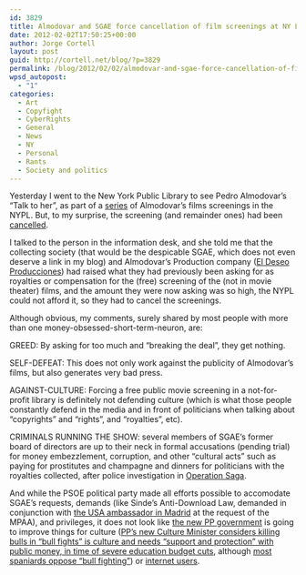 ```yaml
---
id: 3829
title: Almodovar and SGAE force cancellation of film screenings at NY Library
date: 2012-02-02T17:50:25+00:00
author: Jorge Cortell
layout: post
guid: http://cortell.net/blog/?p=3829
permalink: /blog/2012/02/02/almodovar-and-sgae-force-cancellation-of-film-screenings-at-ny-library/
wpsd_autopost:
  - "1"
categories:
  - Art
  - Copyfight
  - CyberRights
  - General
  - News
  - NY
  - Personal
  - Rants
  - Society and politics
---
```

Yesterday I went to the New York Public Library to see Pedro Almodovar&#8217;s &#8220;Talk to her&#8221;, as part of a <a title="http://www.nypl.org/blog/2011/12/06/films-pedro-almodovar" href="http://www.nypl.org/blog/2011/12/06/films-pedro-almodovar" target="_blank">series</a> of Almodovar&#8217;s films screenings in the NYPL. But, to my surprise, the screening (and remainder ones) had been <a title="http://www.nypl.org/locations/tid/45/node/146950?lref=45%2Fcalendar" href="http://www.nypl.org/locations/tid/45/node/146950?lref=45%2Fcalendar" target="_blank">cancelled</a>.

I talked to the person in the information desk, and she told me that the collecting society (that would be the despicable SGAE, which does not even deserve a link in my blog) and Almodovar&#8217;s Production company (<a title="http://www.eldeseo.es/eldeseo.asp" href="http://www.eldeseo.es/eldeseo.asp" target="_blank">El Deseo Producciones</a>) had raised what they had previously been asking for as royalties or compensation for the (free) screening of the (not in movie theater) films, and the amount they were now asking was so high, the NYPL could not afford it, so they had to cancel the screenings.

Although obvious, my comments, surely shared by most people with more than one money-obsessed-short-term-neuron, are:

GREED: By asking for too much and &#8220;breaking the deal&#8221;, they get nothing.

SELF-DEFEAT: This does not only work against the publicity of Almodovar&#8217;s films, but also generates very bad press.

AGAINST-CULTURE: Forcing a free public movie screening in a not-for-profit library is definitely not defending culture (which is what those people constantly defend in the media and in front of politicians when talking about &#8220;copyrights&#8221; and &#8220;rights&#8221;, and &#8220;royalties&#8221;, etc).

CRIMINALS RUNNING THE SHOW: several members of SGAE&#8217;s former board of directors are up to their neck in formal accusations (pending trial) for money embezzlement, corruption, and other &#8220;cultural acts&#8221; such as paying for prostitutes and champagne and dinners for politicians with the royalties collected, after police investigation in <a title="http://es.wikipedia.org/wiki/Operaci%C3%B3n_Saga" href="http://es.wikipedia.org/wiki/Operaci%C3%B3n_Saga" target="_blank">Operation Saga</a>.

And while the PSOE political party made all efforts possible to accomodate SGAE&#8217;s requests, demands (like Sinde&#8217;s Anti-Download Law, demanded in conjunction with <a title="http://www.elpais.com/articulo/espana/Cable/presiones/Espana/combata/pirateria/elpepuesp/20101203elpepunac_46/Tes" href="http://www.elpais.com/articulo/espana/Cable/presiones/Espana/combata/pirateria/elpepuesp/20101203elpepunac_46/Tes" target="_blank">the USA ambassador in Madrid</a> at the request of the MPAA), and privileges, it does not look like <a title="http://noticias.lainformacion.com/economia-negocios-y-finanzas/empresas/eeuu-ve-muy-buena-senal-que-el-gobierno-del-pp-aprobara-rapido-la-ley-sinde_zDorQBBJdZUpL8xKnEtBa3/" href="http://noticias.lainformacion.com/economia-negocios-y-finanzas/empresas/eeuu-ve-muy-buena-senal-que-el-gobierno-del-pp-aprobara-rapido-la-ley-sinde_zDorQBBJdZUpL8xKnEtBa3/" target="_blank">the new PP government</a> is going to improve things for culture (<a title="http://www.20minutos.es/noticia/1295547/0/wert/cambio/modelo-negocio-consumo/" href="http://www.20minutos.es/noticia/1295547/0/wert/cambio/modelo-negocio-consumo/" target="_blank">PP&#8217;s new Culture Minister considers killing bulls in &#8220;bull fights&#8221; is culture and needs &#8220;support and protection&#8221; with public money, in time of severe education budget cuts</a>, although <a title="http://www.slideshare.net/MartaEstebanMiano/los-espaoles-y-los-toros-encuestas" href="http://www.slideshare.net/MartaEstebanMiano/los-espaoles-y-los-toros-encuestas" target="_blank">most spaniards oppose &#8220;bull fighting&#8221;</a>) or <a title="http://www.internautas.org/pagweb/22.html" href="http://www.internautas.org/pagweb/22.html" target="_blank">internet users</a>.